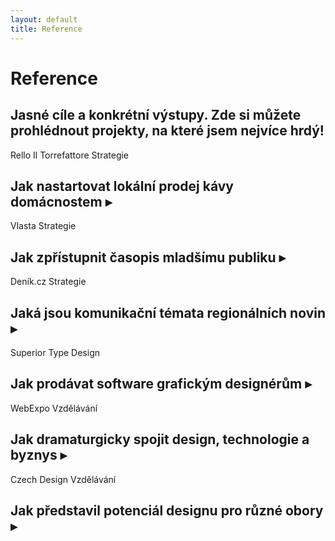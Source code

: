 ```yaml
---
layout: default
title: Reference
---
```


# Reference

## Jasné cíle a konkrétní výstupy. Zde si můžete prohlédnout projekty, na které jsem nejvíce hrdý!

Rello Il Torrefattore	Strategie
## Jak nastartovat lokální prodej kávy domácnostem ▸

Vlasta			Strategie
## Jak zpřístupnit časopis mladšímu publiku ▸

Deník.cz		Strategie
## Jaká jsou komunikační témata regionálních novin ▸

Superior Type		Design
## Jak prodávat software grafickým designérům ▸

WebExpo		Vzdělávání
## Jak dramaturgicky spojit design, technologie a byznys ▸

Czech Design		Vzdělávání
## Jak představil potenciál designu pro různé obory ▸
